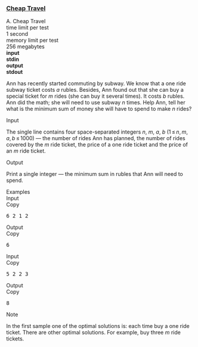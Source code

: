 <h3><a href="https://codeforces.com/contest/466/problem/A" target="_blank" rel="noopener noreferrer">Cheap Travel</a></h3>
<div class="header"><div class="title">A. Cheap Travel</div><div class="time-limit"><div class="property-title">time limit per test</div>1 second</div><div class="memory-limit"><div class="property-title">memory limit per test</div>256 megabytes</div><div class="input-file input-standard" style="font-weight: bold"><div class="property-title">input</div>stdin</div><div class="output-file output-standard" style="font-weight: bold"><div class="property-title">output</div>stdout</div></div><div><p>Ann has recently started commuting by subway. We know that a one ride subway ticket costs <span class="tex-span"><i>a</i></span> rubles. Besides, Ann found out that she can buy a special ticket for <span class="tex-span"><i>m</i></span> rides (she can buy it several times). It costs <span class="tex-span"><i>b</i></span> rubles. Ann did the math; she will need to use subway <span class="tex-span"><i>n</i></span> times. Help Ann, tell her what is the minimum sum of money she will have to spend to make <span class="tex-span"><i>n</i></span> rides?</p></div><div class="input-specification"><div class="section-title">Input</div><p>The single line contains four space-separated integers <span class="tex-span"><i>n</i></span>, <span class="tex-span"><i>m</i></span>, <span class="tex-span"><i>a</i></span>, <span class="tex-span"><i>b</i></span> (<span class="tex-span">1 ≤ <i>n</i>, <i>m</i>, <i>a</i>, <i>b</i> ≤ 1000</span>) — the number of rides Ann has planned, the number of rides covered by the <span class="tex-span"><i>m</i></span> ride ticket, the price of a one ride ticket and the price of an <span class="tex-span"><i>m</i></span> ride ticket. </p></div><div class="output-specification"><div class="section-title">Output</div><p>Print a single integer — the minimum sum in rubles that Ann will need to spend.</p></div><div class="sample-tests"><div class="section-title">Examples</div><div class="sample-test"><div class="input"><div class="title">Input<div title="Copy" data-clipboard-target="#id008967184983572875" id="id006555044998490295" class="input-output-copier">Copy</div></div><pre id="id008967184983572875">6 2 1 2<br></pre></div><div class="output"><div class="title">Output<div title="Copy" data-clipboard-target="#id006755719104295799" id="id005947834940140939" class="input-output-copier">Copy</div></div><pre id="id006755719104295799">6<br></pre></div><div class="input"><div class="title">Input<div title="Copy" data-clipboard-target="#id0036871676651547824" id="id000740181006644417" class="input-output-copier">Copy</div></div><pre id="id0036871676651547824">5 2 2 3<br></pre></div><div class="output"><div class="title">Output<div title="Copy" data-clipboard-target="#id0069966840722862" id="id008801800314040807" class="input-output-copier">Copy</div></div><pre id="id0069966840722862">8<br></pre></div></div></div><div class="note"><div class="section-title">Note</div><p>In the first sample one of the optimal solutions is: each time buy a one ride ticket. There are other optimal solutions. For example, buy three <span class="tex-span"><i>m</i></span> ride tickets.</p></div>